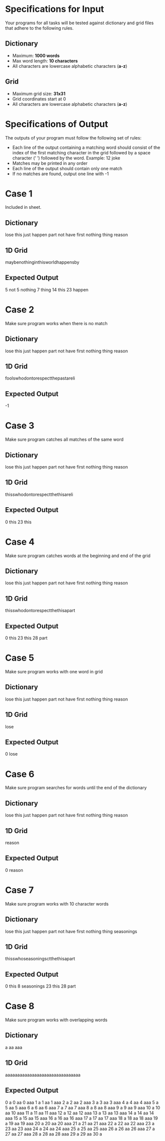 # Specifications for Input
Your programs for all tasks will be tested against dictionary and grid files that adhere to the following rules.

## Dictionary
* Maximum: **1000 words**
* Max word length: **10 characters**
* All characters are lowercase alphabetic characters (**a-z**)

## Grid
* Maximum grid size: **31x31**
* Grid coordinates start at 0
* All characters are lowercase alphabetic characters (**a-z**)

# Specifications of Output
The outputs of your program must follow the following set of rules:
* Each line of the output containing a matching word should consist of the index of the first matching character in the grid followed by a space character (‘ ’) followed by the word. Example: 12 joke
* Matches may be printed in any order
* Each line of the output should contain only one match
* If no matches are found, output one line with -1

# Case 1
Included in sheet.
## Dictionary
lose
this
just
happen
part
not
have
first
nothing
thing
reason
## 1D Grid
maybenothinginthisworldhappensby
## Expected Output
5 not
5 nothing
7 thing
14 this
23 happen

# Case 2
Make sure program works when there is no match
## Dictionary
lose
this
just
happen
part
not
have
first
nothing
thing
reason
## 1D Grid
foolswhodontorespectthepastareli
## Expected Output
-1

# Case 3
Make sure program catches all matches of the same word
## Dictionary
lose
this
just
happen
part
not
have
first
nothing
thing
reason
## 1D Grid
thisswhodontorespectthethisareli
## Expected Output
0 this
23 this

# Case 4
Make sure program catches words at the beginning and end of the grid
## Dictionary
lose
this
just
happen
part
not
have
first
nothing
thing
reason
## 1D Grid
thisswhodontorespectthethisapart
## Expected Output
0 this
23 this
28 part

# Case 5
Make sure program works with one word in grid
## Dictionary
lose
this
just
happen
part
not
have
first
nothing
thing
reason
## 1D Grid
lose
## Expected Output
0 lose

# Case 6
Make sure program searches for words until the end of the dictionary
## Dictionary
lose
this
just
happen
part
not
have
first
nothing
thing
reason
## 1D Grid
reason
## Expected Output
0 reason

# Case 7
Make sure program works with 10 character words
## Dictionary
lose
this
just
happen
part
not
have
first
nothing
thing
seasonings
## 1D Grid
thisswhoseasoningsctthethisapart
## Expected Output
0 this
8 seasonings
23 this
28 part

# Case 8
Make sure program works with overlapping words
## Dictionary
a
aa
aaa
## 1D Grid
aaaaaaaaaaaaaaaaaaaaaaaaaaaaaaa
## Expected Output
0 a
0 aa
0 aaa
1 a
1 aa
1 aaa
2 a
2 aa
2 aaa
3 a
3 aa
3 aaa
4 a
4 aa
4 aaa
5 a
5 aa
5 aaa
6 a
6 aa
6 aaa
7 a
7 aa
7 aaa
8 a
8 aa
8 aaa
9 a
9 aa
9 aaa
10 a
10 aa
10 aaa
11 a
11 aa
11 aaa
12 a
12 aa
12 aaa
13 a
13 aa
13 aaa
14 a
14 aa
14 aaa
15 a
15 aa
15 aaa
16 a
16 aa
16 aaa
17 a
17 aa
17 aaa
18 a
18 aa
18 aaa
19 a
19 aa
19 aaa
20 a
20 aa
20 aaa
21 a
21 aa
21 aaa
22 a
22 aa
22 aaa
23 a
23 aa
23 aaa
24 a
24 aa
24 aaa
25 a
25 aa
25 aaa
26 a
26 aa
26 aaa
27 a
27 aa
27 aaa
28 a
28 aa
28 aaa
29 a
29 aa
30 a
